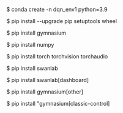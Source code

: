 

$ conda create -n dqn_env1 python=3.9

$ pip install --upgrade pip setuptools wheel

$ pip install gymnasium

$ pip install numpy

$ pip install torch torchvision torchaudio

$ pip install swanlab

$ pip install swanlab[dashboard]

$ pip install gymnasium[other]

$ pip install "gymnasium[classic-control]



